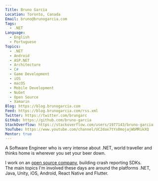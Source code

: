```yaml
---
Title: Bruno Garcia
Location: Toronto, Canada
Email: bruno@brunogarcia.com
Tags:
  - .NET
Language:
  - English
  - Portuguese
Topics:
  - .NET
  - Android
  - ASP.NET
  - Architecture
  - C#
  - Game Development
  - iOS
  - macOS
  - Mobile Development
  - NuGet
  - Open Source
  - Xamarin
Blog: https://blog.brunogarcia.com
Feed: https://blog.brunogarcia.com/rss.xml
Twitter: https://twitter.com/brungarc
GitHub: https://github.com/bruno-garcia
StackOverflow: https://stackoverflow.com/users/1977143/bruno-garcia
YouTube: https://www.youtube.com/channel/UC2dax7tYs0mojajWbMRikXQ
Mentor: true
---
```

A Software Engineer who is very intense about .NET, world traveller and thinks home is wherever you set your beer down.

I work on an [open source company](https://github.com/getsentry/), building crash reporting SDKs.  
The main topics I'm involved these days are around the platforms .NET, Java, Unity, iOS, Android, React Native and Flutter.
